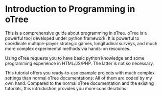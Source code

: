 # Introduction to Programming in oTree

This is a comprehensive guide about programming in oTree. oTree is a powerful tool developed under python framework. It is powerful to coordinate multiple-player strategic games, longitudinal surveys, and much more complex experimental methods via hands-on resources.

Using oTree requests you to have basic python knowledge and some programming experience in HTML/JS/PHP. The latter is not so necessary.

This tutorial offers you ready-to-use example projects with much complex settings than normal oTree documentations: All of them are coded by my own hand. Compared to the normal oTree documentation and the existing tutorials, this introduction provides you more considerations
